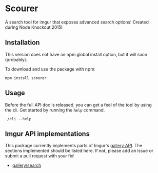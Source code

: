 # Scourer

A search tool for imgur that exposes advanced search options!
Created during Node Knockout 2015!

## Installation

This version does not have an npm global install option, but it will soon
(probably).

To download and use the package with npm:

`npm install scourer`

## Usage

Before the full API doc is released, you can get a feel of the tool by using the
cli.  Get started by running the `help` command.

`./cli --help`

## Imgur API implementations

This package currently implements parts of Imgur's [gallery
API](https://api.imgur.com/endpoints/gallery).  The sections implemented should
be listed here.  If not, please add an issue or submit a pull request with your
fix!

* [gallery/search](https://api.imgur.com/endpoints/gallery#gallery-search)
